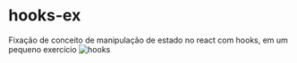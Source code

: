 # hooks-ex
Fixação de conceito de manipulação de estado no react com hooks, em um pequeno exercício
![hooks](https://user-images.githubusercontent.com/58710976/77020443-84909200-6962-11ea-9e45-13adc4f3bfe7.gif)
